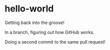 # hello-world
Getting back into the groove! 

In a branch, figuring out how GitHub works. 

Doing a second commit to the same pull request!
